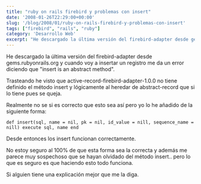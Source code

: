 ```yaml
---
title: "ruby on rails firebird y problemas con insert"
date: '2008-01-26T22:29:00+00:00'
slug: '/blog/2008/01/ruby-on-rails-firebird-y-problemas-con-insert'
tags: ["firebird", "rails", "ruby"]
category: 'Desarrollo Web'
excerpt: "He descargado la última versión del firebird-adapter desde gems.rubyonrails.org y cuando voy a insertar un registro me da un error diciendo que insert is an abstract method.Trasteando he visto que ..."
---
```

He descargado la última versión del firebird-adapter desde gems.rubyonrails.org y cuando voy a insertar un registro me da un error diciendo que "insert is an abstract method".

Trasteando he visto que active-record-firebird-adapter-1.0.0 no tiene definido el método insert y lógicamente al heredar de abstract-record que si lo tiene pues se queja.

Realmente no se si es correcto que esto sea así pero yo lo he añadido de la siguiente forma:

`
def insert(sql, name = nil, pk = nil, id_value = nill, sequence_name = nill)
 execute sql, name
end
`

Desde entonces los insert funcionan correctamente.

No estoy seguro al 100% de que esta forma sea la correcta y además me parece muy sospechoso que se hayan olvidado del método insert.. pero lo que es seguro es que haciendo esto todo funciona.

Si alguien tiene una explicación mejor que me la diga.

